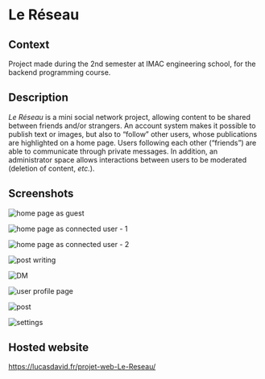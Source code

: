 # Le Réseau

## Context
Project made during the 2nd semester at IMAC engineering school, for the backend programming course.

## Description
_Le Réseau_ is a mini social network project, allowing content to be shared between friends and/or strangers.
An account system makes it possible to publish text or images, but also to “follow” other users, whose publications are highlighted on a home page.
Users following each other (“friends”) are able to communicate through private messages.
In addition, an administrator space allows interactions between users to be moderated (deletion of content, _etc._).

## Screenshots
![home page as guest](./docs/img/home_page_guest.png)

![home page as connected user - 1](./docs/img/home_page_connected_1.png)

![home page as connected user - 2](./docs/img/home_page_connected_2.png)

![post writing](./docs/img/post_writing.png)

![DM](./docs/img/DM.png)

![user profile page](./docs/img/user_profile_page.png)

![post](./docs/img/post.png)

![settings](./docs/img/settings.png)

## Hosted website
https://lucasdavid.fr/projet-web-Le-Reseau/
